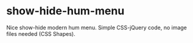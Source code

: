 # show-hide-hum-menu
Nice show-hide modern hum menu. Simple CSS-jQuery code, no image files needed (CSS Shapes).
